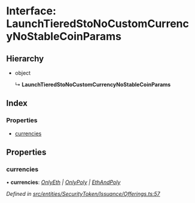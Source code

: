 # Interface: LaunchTieredStoNoCustomCurrencyNoStableCoinParams

## Hierarchy

* object

  ↳ **LaunchTieredStoNoCustomCurrencyNoStableCoinParams**

## Index

### Properties

* [currencies](_entities_securitytoken_issuance_offerings_.launchtieredstonocustomcurrencynostablecoinparams.md#currencies)

## Properties

###  currencies

• **currencies**: *[OnlyEth](../modules/_entities_securitytoken_issuance_offerings_.md#onlyeth) | [OnlyPoly](../modules/_entities_securitytoken_issuance_offerings_.md#onlypoly) | [EthAndPoly](../modules/_entities_securitytoken_issuance_offerings_.md#ethandpoly)*

*Defined in [src/entities/SecurityToken/Issuance/Offerings.ts:57](https://github.com/PolymathNetwork/polymath-sdk/blob/ade5412/src/entities/SecurityToken/Issuance/Offerings.ts#L57)*
